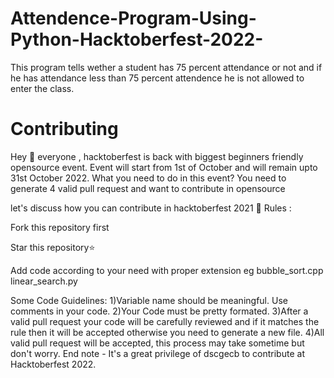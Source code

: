 # Attendence-Program-Using-Python-Hacktoberfest-2022-
This program tells wether a student has 75 percent attendance or not and if he has attendance less than 75 percent attendence he is not allowed to enter the class.

# Contributing
Hey 👋 everyone , hacktoberfest is back with biggest beginners friendly opensource event. Event will start from 1st of October and will remain upto 31st October 2022. What you need to do in this event? You need to generate 4 valid pull request and want to contribute in opensource

let's discuss how you can contribute in hacktoberfest 2021 🙌 Rules :

Fork this repository first

Star this repository⭐

Add code according to your need with proper extension eg bubble_sort.cpp linear_search.py

Some Code Guidelines: 
1)Variable name should be meaningful. Use comments in your code. 
2)Your Code must be pretty formated. 
3)After a valid pull request your code will be carefully reviewed and if it matches the rule then it will be accepted otherwise you need to generate a new file. 
4)All valid pull request will be accepted, this process may take sometime but don't worry.
End note - It's a great privilege of dscgecb to contribute at Hacktoberfest 2022. 
